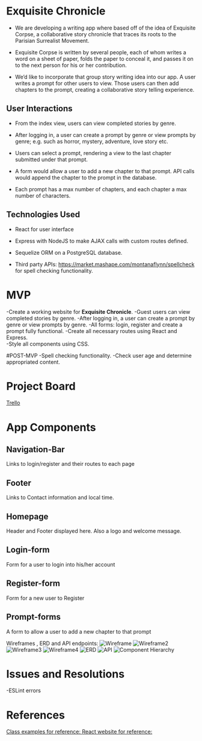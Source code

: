 # Exquisite Chronicle
* We are developing a writing app where based off of the idea of Exquisite Corpse, a collaborative story chronicle that traces its roots to the Parisian Surrealist Movement.

* Exquisite Corpse is written by several people, each of whom writes a word on a sheet of paper, folds the paper to conceal it, and passes it on to the next person for his or her contribution.

* We’d like to incorporate that group story writing idea into our app. A user writes a prompt for other users to view. Those users can then add chapters to the prompt, creating a collaborative story telling experience.

## User Interactions
* From the index view, users can view completed stories by genre. 	

* After logging in, a user can create a prompt by genre or view prompts by genre; e.g. such as horror, mystery, adventure, love story etc.

* Users can select a prompt, rendering a view to the last chapter submitted under that prompt.

* A form would allow a user to add a new chapter to that prompt. API calls would append the chapter to the prompt in the database.

* Each prompt has a max number of chapters, and each chapter a max number of characters.

## Technologies Used
* React for user interface

* Express with NodeJS to make AJAX calls with custom routes defined.

* Sequelize ORM on a PostgreSQL database.

* Third party APIs: https://market.mashape.com/montanaflynn/spellcheck for spell checking functionality.

# MVP
-Create a working website for **Exquisite Chronicle**.
-Guest users can view completed stories by genre.
-After logging in, a user can create a prompt by genre or view prompts by genre.
-All forms: login, register and create a prompt fully functional.
-Create all necessary routes using React and Express.      
-Style all components using CSS.

#POST-MVP
-Spell checking functionality.
-Check user age and determine appropriated content.

# Project Board
[Trello](https://trello.com/b/3SaSpuH0/exquisite-corpse-stories)

# App Components
## Navigation-Bar
Links to login/register and their routes to each page
## Footer
Links to Contact information and local time.
## Homepage
Header and Footer displayed here. Also a logo and welcome message.
## Login-form
Form for a user to login into his/her account
## Register-form
Form for a new user to Register
## Prompt-forms
A form to allow a user to add a new chapter to that prompt


Wireframes , ERD and API endpoints:
![Wireframe](https://github.com/EJLugo/exquisite-chronicle/blob/master/images/wireframe1.JPG)
![Wireframe2](https://github.com/EJLugo/exquisite-chronicle/blob/master/images/wireframe2.JPG)
![Wireframe3](https://github.com/EJLugo/exquisite-chronicle/blob/master/images/wireframe3.JPG)
![Wireframe4](https://github.com/EJLugo/exquisite-chronicle/blob/master/images/wireframe4.JPG)
![ERD](https://github.com/EJLugo/exquisite-chronicle/blob/master/images/erdplus-diagram.png)
![API](https://github.com/EJLugo/exquisite-chronicle/blob/master/images/API-endpoints.png)
![Component Hierarchy](https://github.com/EJLugo/exquisite-chronicle/blob/master/images/component-hierarchy.JPG)

# Issues and Resolutions
-ESLint errors

# References

[Class examples for reference: ](https://git.generalassemb.ly/wdi-nyc-octonion)
[React website for reference: ](https://reactjs.org/docs/getting-started.html)
